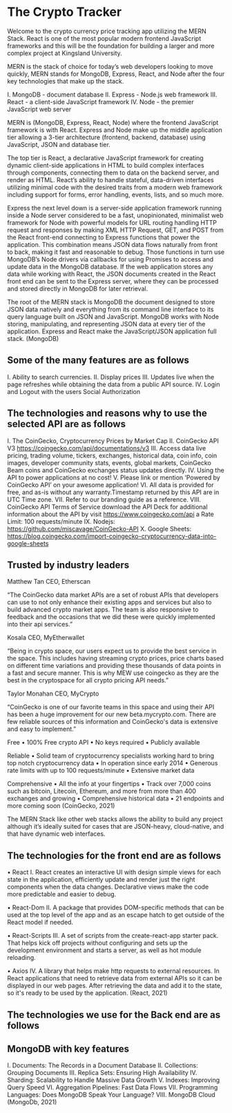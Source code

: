 # The Crypto Tracker

Welcome to the crypto currency price tracking app utilizing the MERN Stack. React is one of the most popular modern frontend JavaScript frameworks and this will be the foundation for building a larger and more complex project at Kingsland University.

MERN is the stack of choice for today’s web developers looking to move quickly, MERN stands for MongoDB, Express, React, and Node after the four key technologies that make up the stack.

I. MongoDB - document database
II. Express - Node.js web framework
III. React - a client-side JavaScript framework
IV. Node - the premier JavaScript web server

MERN is (MongoDB, Express, React, Node) where the frontend JavaScript framework is with React. Express and Node make up the middle application tier allowing a 3-tier architecture (frontend, backend, database) using JavaScript, JSON and database tier.

The top tier is React, a declarative JavaScript framework for creating dynamic client-side applications in HTML to build complex interfaces through components, connecting them to data on the backend server, and render as HTML.
React’s ability to handle stateful, data-driven interfaces utilizing minimal code with the desired traits from a modern web framework including support for forms, error handling, events, lists, and so much more.

Express the next level down is a server-side application framework running inside a Node server considered to be a fast, unopinionated, minimalist web framework for Node with powerful models for URL routing handling HTTP request and responses by making XML HTTP Request, GET, and POST from the React front-end connecting to Express functions that power the application. This combination means JSON data flows naturally from front to back, making it fast and reasonable to debug. Those functions in turn use MongoDB’s Node drivers via callbacks for using Promises to access and update data in the MongoDB database.
If the web application stores any data while working with React, the JSON documents created in the React front end can be sent to the Express server, where they can be processed and stored directly in MongoDB for later retrieval.

The root of the MERN stack is MongoDB the document designed to store JSON data natively and everything from its command line interface to its query language built on JSON and JavaScript. MongoDB works with Node storing, manipulating, and representing JSON data at every tier of the application. Express and React make the JavaScript/JSON application full stack.
(MongoDB)

## Some of the many features are as follows

I. Ability to search currencies.
II. Display prices
III. Updates live when the page refreshes while obtaining the data from a public API source.
IV. Login and Logout with the users Social Authorization

## The technologies and reasons why to use the selected API are as follows

I. The CoinGecko, Cryptocurrency Prices by Market Cap
II. CoinGecko API V3 <https://coingecko.com/api/documentations/v3>
III. Access data live pricing, trading volume, tickers, exchanges, historical data, coin info, coin images, developer community stats, events, global markets, CoinGecko Beam coins and CoinGecko exchanges status updates directly.
IV. Using the API to power applications at no cost!
V. Please link or mention ‘Powered by CoinGecko API’ on your awesome application!
VI. All data is provided for free, and as-is without any warranty.Timestamp returned by this API are in UTC Time zone.
VII. Refer to our branding guide as a reference.
VIII. CoinGecko API Terms of Service download the API Deck for additional information about the API by visit <https://www.coingecko.com/api>
a Rate Limit: 100 requests/minute
IX. Nodejs: <https://github.com/miscavage/CoinGecko-API>
X. Google Sheets: <https://blog.coingecko.com/import-coingecko-cryptocurrency-data-into-google-sheets>

## Trusted by industry leaders

Matthew Tan
CEO, Etherscan

“The CoinGecko data market APIs are a set of robust APIs that developers can use to not only enhance their existing apps and services but also to build advanced crypto market apps. The team is also responsive to feedback and the occasions that we did these were quickly implemented into their api services.”

Kosala
CEO, MyEtherwallet

“Being in crypto space, our users expect us to provide the best service in the space. This includes having streaming crypto prices, price charts based on different time variations and providing these thousands of data points in a fast and secure manner. This is why MEW use coingecko as they are the best in the cryptospace for all crypto pricing API needs.”

Taylor Monahan
CEO, MyCrypto

“CoinGecko is one of our favorite teams in this space and using their API has been a huge improvement for our new beta.mycrypto.com. There are few reliable sources of this information and CoinGecko's data is extensive and easy to implement.”

Free
• 100% Free crypto API
• No keys required
• Publicly available

Reliable
• Solid team of cryptocurrency specialists working hard to bring top notch cryptocurrency data
• In operation since early 2014
• Generous rate limits with up to 100 requests/minute
• Extensive market data

Comprehensive
• All the info at your fingertips
• Track over 7,000 coins such as bitcoin, Litecoin, Ethereum, and more from more than 400 exchanges and growing
• Comprehensive historical data
• 21 endpoints and more coming soon
(CoinGecko, 2021)

The MERN Stack like other web stacks allows the ability to build any project although it’s ideally suited for cases that are JSON-heavy, cloud-native, and that have dynamic web interfaces.

## The technologies for the front end are as follows

• React
I. React creates an interactive UI with design simple views for each state in the application, efficiently update and render just the right components when the data changes. Declarative views make the code more predictable and easier to debug.

• React-Dom
II. A package that provides DOM-specific methods that can be used at the top level of the app and as an escape hatch to get outside of the React model if needed.

• React-Scripts
III. A set of scripts from the create-react-app starter pack. That helps kick off projects without configuring and sets up the development environment and starts a server, as well as hot module reloading.

• Axios
IV. A library that helps make http requests to external resources. In React applications that need to retrieve data from external APIs so it can be displayed in our web pages. After retrieving the data and add it to the state, so it's ready to be used by the application.
(React, 2021)

## The technologies we use for the Back end are as follows

## MongoDB with key features

I. Documents: The Records in a Document Database
II. Collections: Grouping Documents
III. Replica Sets: Ensuring High Availability
IV. Sharding: Scalability to Handle Massive Data Growth
V. Indexes: Improving Query Speed
VI. Aggregation Pipelines: Fast Data Flows
VII. Programming Languages: Does MongoDB Speak Your Language?
VIII. MongoDB Cloud
(MongoDb, 2021)
